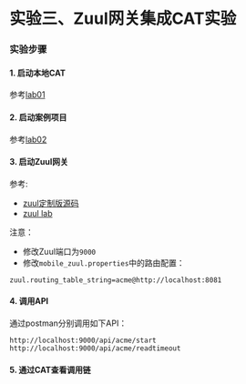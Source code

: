 实验三、Zuul网关集成CAT实验
======

### 实验步骤

#### 1. 启动本地CAT

参考[lab01](../lab01)

#### 2. 启动案例项目

参考[lab02](../lab02)

#### 3. 启动Zuul网关

参考:

* [zuul定制版源码](https://github.com/spring2go/s2g-zuul)
* [zuul lab](https://github.com/spring2go/zuul_lab)

注意：

* 修改Zuul端口为`9000`
* 修改`mobile_zuul.properties`中的路由配置：

```
zuul.routing_table_string=acme@http://localhost:8081
```

#### 4. 调用API

通过postman分别调用如下API：

```
http://localhost:9000/api/acme/start
http://localhost:9000/api/acme/readtimeout
```

#### 5. 通过CAT查看调用链
